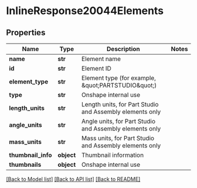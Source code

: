 # InlineResponse20044Elements

## Properties
Name | Type | Description | Notes
------------ | ------------- | ------------- | -------------
**name** | **str** | Element name | 
**id** | **str** | Element ID | 
**element_type** | **str** | Element type (for example, \&quot;PARTSTUDIO\&quot;) | 
**type** | **str** | Onshape internal use | 
**length_units** | **str** | Length units, for Part Studio and Assembly elements only | 
**angle_units** | **str** | Angle units, for Part Studio and Assembly elements only | 
**mass_units** | **str** | Mass units, for Part Studio and Assembly elements only | 
**thumbnail_info** | **object** | Thumbnail information | 
**thumbnails** | **object** | Onshape internal use | 

[[Back to Model list]](../README.md#documentation-for-models) [[Back to API list]](../README.md#documentation-for-api-endpoints) [[Back to README]](../README.md)


